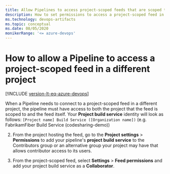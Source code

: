 ```yaml
---
title: Allow Pipelines to access project-scoped feeds that are scoped to a different project
description: How to set permissions to access a project-scoped feed in a different project
ms.technology: devops-artifacts
ms.topic: conceptual
ms.date: 08/05/2020
monikerRange: '<= azure-devops'
---
```


# How to allow a Pipeline to access a project-scoped feed in a different project

[!INCLUDE [version-lt-eq-azure-devops](../../includes/version-lt-eq-azure-devops.md)]

When a Pipeline needs to connect to a project-scoped feed in a different project, the pipeline must have access to both the project that the feed is scoped to and the feed itself.
Your **Project build service** identity will look as follows:
`[Project name] Build Service ([Organization name])` (e.g. FabrikamFiber Build Service (codesharing-demo))

2. From the project hosting the feed, go to the **Project settings** > **Permissions** to add your pipeline's **project build service** to the Contributors group or an alternative group your project may have that allows contributor access to its users.

3. From the project-scoped feed, select **Settings** > **Feed permissions** and add your project build service as a **Collaborator**.
